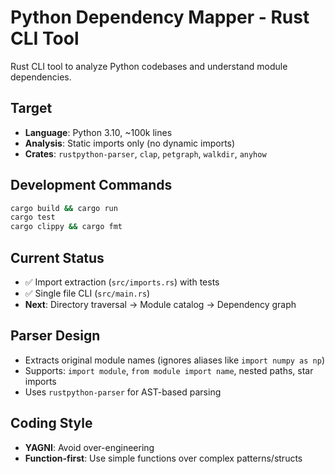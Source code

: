 # Python Dependency Mapper - Rust CLI Tool

Rust CLI tool to analyze Python codebases and understand module dependencies.

## Target
- **Language**: Python 3.10, ~100k lines
- **Analysis**: Static imports only (no dynamic imports)
- **Crates**: `rustpython-parser`, `clap`, `petgraph`, `walkdir`, `anyhow`

## Development Commands
```bash
cargo build && cargo run
cargo test
cargo clippy && cargo fmt
```

## Current Status
- ✅ Import extraction (`src/imports.rs`) with tests
- ✅ Single file CLI (`src/main.rs`)
- **Next**: Directory traversal → Module catalog → Dependency graph

## Parser Design
- Extracts original module names (ignores aliases like `import numpy as np`)
- Supports: `import module`, `from module import name`, nested paths, star imports
- Uses `rustpython-parser` for AST-based parsing

## Coding Style

- **YAGNI**: Avoid over-engineering
- **Function-first**: Use simple functions over complex patterns/structs